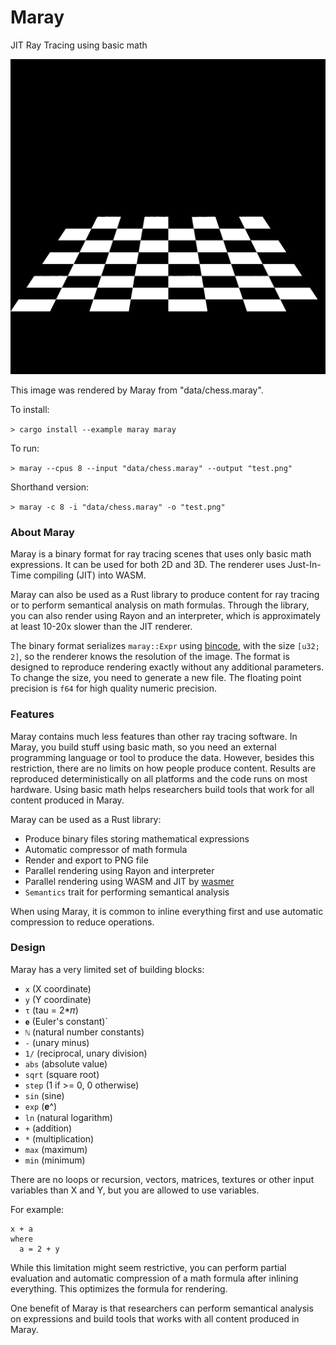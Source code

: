 # Maray
JIT Ray Tracing using basic math

![chess](images/chess.png)

This image was rendered by Maray from "data/chess.maray".

To install:

`> cargo install --example maray maray`

To run:

`> maray --cpus 8 --input "data/chess.maray" --output "test.png"`

Shorthand version:

`> maray -c 8 -i "data/chess.maray" -o "test.png"`

### About Maray

Maray is a binary format for ray tracing scenes that uses only basic math expressions. It can be used for both 2D and 3D. The renderer uses Just-In-Time compiling (JIT) into WASM.

Maray can also be used as a Rust library to produce content for ray tracing or to perform semantical analysis on math formulas. Through the library, you can also render using Rayon and an interpreter, which is approximately at least 10-20x slower than the JIT renderer.

The binary format serializes `maray::Expr` using [bincode](https://crates.io/crates/bincode),
with the size `[u32; 2]`, so the renderer knows the resolution of the image. The format is designed to reproduce rendering exactly without any additional parameters. To change the size, you need to generate a new file. The floating point precision is `f64` for high quality numeric precision.

### Features

Maray contains much less features than other ray tracing software. In Maray, you build stuff using basic math, so you need an external programming language or tool to produce the data. However, besides this restriction, there are no limits on how people produce content. Results are reproduced deterministically on all platforms and the code runs on most hardware. Using basic math helps researchers build tools that work for all content
produced in Maray.

 Maray can be used as a Rust library:

- Produce binary files storing mathematical expressions
- Automatic compressor of math formula
- Render and export to PNG file
- Parallel rendering using Rayon and interpreter
- Parallel rendering using WASM and JIT by [wasmer](https://crates.io/crates/wasmer)
- `Semantics` trait for performing semantical analysis

When using Maray, it is common to inline everything first and use automatic compression to reduce operations.

### Design

Maray has a very limited set of building blocks:

- `x` (X coordinate)
- `y` (Y coordinate)
- `τ` (tau = 2*𝜋)
- `𝐞` (Euler's constant)`
- `ℕ` (natural number constants)
- `-` (unary minus)
- `1/` (reciprocal, unary division)
- `abs` (absolute value)
- `sqrt` (square root)
- `step` (1 if >= 0, 0 otherwise)
- `sin` (sine)
- `exp` (𝐞^)
- `ln` (natural logarithm)
- `+` (addition)
- `*` (multiplication)
- `max` (maximum)
- `min` (minimum)

There are no loops or recursion, vectors, matrices, textures or other input variables than X and Y, but you are allowed to use variables.

For example:

```text
x + a
where
  a = 2 + y
```

While this limitation might seem restrictive,
you can perform partial evaluation and automatic compression of a math formula after inlining everything. This optimizes the formula for rendering.

One benefit of Maray is that researchers can perform semantical analysis on expressions and build tools that works with all content produced in Maray.
